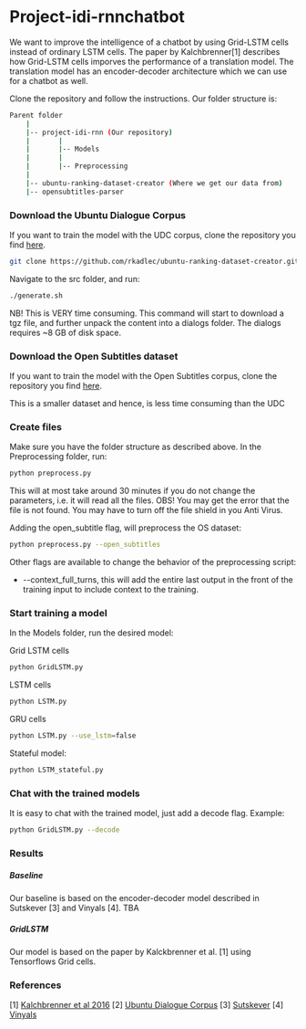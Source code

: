 # Project-idi-rnnchatbot

We want to improve the intelligence of a chatbot by using Grid-LSTM cells instead of ordinary LSTM cells. The paper by Kalchbrenner[1] describes how Grid-LSTM cells imporves the performance of a translation model. The translation model has an encoder-decoder architecture which we can use for a chatbot as well. 

Clone the repository and follow the instructions. 
Our folder structure is:
```sh
Parent folder
    |
    |-- project-idi-rnn (Our repository)
    |       |
    |       |-- Models
    |       |
    |       |-- Preprocessing
    |
    |-- ubuntu-ranking-dataset-creator (Where we get our data from)
    |-- opensubtitles-parser
```

### Download the Ubuntu Dialogue Corpus
If you want to train the model with the UDC corpus, clone the repository you find [here](https://github.com/rkadlec/ubuntu-ranking-dataset-creator).
```sh
git clone https://github.com/rkadlec/ubuntu-ranking-dataset-creator.git
```


Navigate to the src folder, and run:
```sh
./generate.sh
```
NB! This is VERY time consuming. This command will start to download a tgz file, and further unpack the content into a dialogs folder. The dialogs requires ~8 GB of disk space.


### Download the Open Subtitles dataset
If you want to train the model with the Open Subtitles corpus, clone the repository you find [here](https://github.com/inikdom/opensubtitles-parser).

This is a smaller dataset and hence, is less time consuming than the UDC

### Create files
Make sure you have the folder structure as described above.
In the Preprocessing folder, run:
```sh
python preprocess.py
```
This will at most take around 30 minutes if you do not change the parameters, i.e. it will read all the files. 
OBS! You may get the error that the file is not found. You may have to turn off the file shield in you Anti Virus.

Adding the open_subtitle flag, will preprocess the OS dataset:

```sh
python preprocess.py --open_subtitles
```

Other flags are available to change the behavior of the preprocessing script:
- --context_full_turns, this will add the entire last output in the front of the training input to include context to the training.

### Start training a model
In the Models folder, run the desired model:

Grid LSTM cells
```sh
python GridLSTM.py
```

LSTM cells
```sh
python LSTM.py
```

GRU cells
```sh
python LSTM.py --use_lstm=false
```

Stateful model:
```sh
python LSTM_stateful.py
```

### Chat with the trained models

It is easy to chat with the trained model, just add a decode flag. Example:
```sh
python GridLSTM.py --decode
```


### Results
##### Baseline
Our baseline is based on the encoder-decoder model described in Sutskever [3] and Vinyals [4]. 
TBA

##### GridLSTM
Our model is based on the paper by Kalckbrenner et al. [1] using Tensorflows Grid cells. 



### References
[1] [Kalchbrenner et al 2016](https://arxiv.org/pdf/1507.01526.pdf)
[2] [Ubuntu Dialogue Corpus](https://github.com/rkadlec/ubuntu-ranking-dataset-creator)
[3] [Sutskever](https://arxiv.org/abs/1409.3215)
[4] [Vinyals](http://arxiv.org/abs/1506.05869)